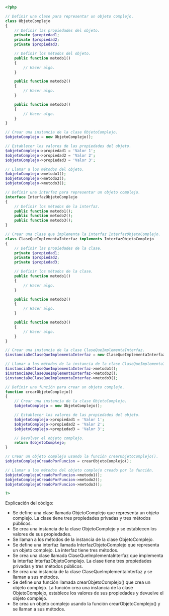 ```php
<?php

// Definir una clase para representar un objeto complejo.
class ObjetoComplejo
{
    // Definir las propiedades del objeto.
    private $propiedad1;
    private $propiedad2;
    private $propiedad3;

    // Definir los métodos del objeto.
    public function metodo1()
    {
        // Hacer algo.
    }

    public function metodo2()
    {
        // Hacer algo.
    }

    public function metodo3()
    {
        // Hacer algo.
    }
}

// Crear una instancia de la clase ObjetoComplejo.
$objetoComplejo = new ObjetoComplejo();

// Establecer los valores de las propiedades del objeto.
$objetoComplejo->propiedad1 = 'Valor 1';
$objetoComplejo->propiedad2 = 'Valor 2';
$objetoComplejo->propiedad3 = 'Valor 3';

// Llamar a los métodos del objeto.
$objetoComplejo->metodo1();
$objetoComplejo->metodo2();
$objetoComplejo->metodo3();

// Definir una interfaz para representar un objeto complejo.
interface InterfazObjetoComplejo
{
    // Definir los métodos de la interfaz.
    public function metodo1();
    public function metodo2();
    public function metodo3();
}

// Crear una clase que implementa la interfaz InterfazObjetoComplejo.
class ClaseQueImplementaInterfaz implements InterfazObjetoComplejo
{
    // Definir las propiedades de la clase.
    private $propiedad1;
    private $propiedad2;
    private $propiedad3;

    // Definir los métodos de la clase.
    public function metodo1()
    {
        // Hacer algo.
    }

    public function metodo2()
    {
        // Hacer algo.
    }

    public function metodo3()
    {
        // Hacer algo.
    }
}

// Crear una instancia de la clase ClaseQueImplementaInterfaz.
$instanciaDeClaseQueImplementaInterfaz = new ClaseQueImplementaInterfaz();

// Llamar a los métodos de la instancia de la clase ClaseQueImplementaInterfaz.
$instanciaDeClaseQueImplementaInterfaz->metodo1();
$instanciaDeClaseQueImplementaInterfaz->metodo2();
$instanciaDeClaseQueImplementaInterfaz->metodo3();

// Definir una función para crear un objeto complejo.
function crearObjetoComplejo()
{
    // Crear una instancia de la clase ObjetoComplejo.
    $objetoComplejo = new ObjetoComplejo();

    // Establecer los valores de las propiedades del objeto.
    $objetoComplejo->propiedad1 = 'Valor 1';
    $objetoComplejo->propiedad2 = 'Valor 2';
    $objetoComplejo->propiedad3 = 'Valor 3';

    // Devolver el objeto complejo.
    return $objetoComplejo;
}

// Crear un objeto complejo usando la función crearObjetoComplejo().
$objetoComplejoCreadoPorFuncion = crearObjetoComplejo();

// Llamar a los métodos del objeto complejo creado por la función.
$objetoComplejoCreadoPorFuncion->metodo1();
$objetoComplejoCreadoPorFuncion->metodo2();
$objetoComplejoCreadoPorFuncion->metodo3();

?>
```

Explicación del código:

* Se define una clase llamada ObjetoComplejo que representa un objeto complejo. La clase tiene tres propiedades privadas y tres métodos públicos.
* Se crea una instancia de la clase ObjetoComplejo y se establecen los valores de sus propiedades.
* Se llaman a los métodos de la instancia de la clase ObjetoComplejo.
* Se define una interfaz llamada InterfazObjetoComplejo que representa un objeto complejo. La interfaz tiene tres métodos.
* Se crea una clase llamada ClaseQueImplementaInterfaz que implementa la interfaz InterfazObjetoComplejo. La clase tiene tres propiedades privadas y tres métodos públicos.
* Se crea una instancia de la clase ClaseQueImplementaInterfaz y se llaman a sus métodos.
* Se define una función llamada crearObjetoComplejo() que crea un objeto complejo. La función crea una instancia de la clase ObjetoComplejo, establece los valores de sus propiedades y devuelve el objeto complejo.
* Se crea un objeto complejo usando la función crearObjetoComplejo() y se llaman a sus métodos.